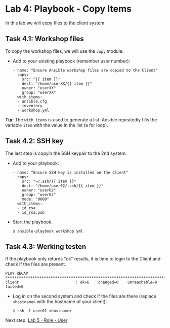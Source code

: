 # Lab 4: Playbook - Copy Items
In this lab we will copy files to the client system.

## Task 4.1: Workshop files 
To copy the workshop files, we will use the ``copy`` module.
  
* Add to your existing playbook (remember user number):

  ```
  - name: "Ensure Ansible workshop files are copied to the Client"
    copy:
      src: "{{ item }}"
      dest: "/home/userXX/{{ item }}"
      owner: "userXX"
      group: "userXX"
    with_items:
    - ansible.cfg
    - inventory
    - workshop.yml
  ```

**Tip:** The ``with_items`` is used to generate a list. Ansible repeatedly fills the variable ``item`` with the value in the list (a for loop).

## Task 4.2: SSH key 
The last step is copyin the SSH keypair to the 2nd system. 

* Add to your playbook:

  ```
  - name: "Ensure SSH key is installed on the Client"
    copy:
      src: "~/.ssh/{{ item }}"
      dest: "/home/user02/.ssh/{{ item }}"
      owner: "user02"
      group: "user02"
      mode: "0600"
    with_items:
    - id_rsa
    - id_rsa.pub
  ```

* Start the playbook. 

  ``$ ansible-playbook workshop.yml``

## Task 4.3: Werking testen
If the playbook only returns "ok" results, it is time to login to the Client and check if the files are present.

```
PLAY RECAP ****************************************************************************************************************************
client                         : ok=6    changed=0    unreachable=0    failed=0
```

* Log in on the second system and check if the files are there (replace ``<hostname>`` with the hostname of your client):

  ``$ ssh -l user02 <hostname>``
  
  
   
Next step: [Lab 5 - Role - User](/labs/05_NL_role_user.md)
